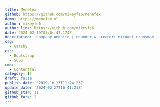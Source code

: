 ```yaml
---
title: Menefex
github: https://github.com/mikeyfe6/Menefex
demo: https://menefex.nl
author: mikeyfe6
author_link: https://github.com/mikeyfe6
date: 2024-02-19T03:04:43.174Z
description: 'Company Website | Founder & Creator: Michael Fransman'
ssg:
  - Gatsby
css:
  - Bootstrap
  - SCSS
cms:
  - Contentful
category: []
draft: false
publish_date: '2019-10-13T11:24:23Z'
update_date: '2024-02-27T16:41:21Z'
github_star: 11
github_fork: 2
---
```

